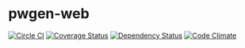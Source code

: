 pwgen-web
=========

[![Circle CI](https://circleci.com/gh/mazgi-sandbox/pwgen-web/tree/master.svg?style=svg)](https://circleci.com/gh/mazgi-sandbox/pwgen-web/tree/master)
[![Coverage Status](https://img.shields.io/coveralls/mazgi-sandbox/pwgen-web.svg)](https://coveralls.io/r/mazgi-sandbox/pwgen-web)
[![Dependency Status](https://gemnasium.com/mazgi-sandbox/pwgen-web.svg)](https://gemnasium.com/mazgi-sandbox/pwgen-web)
[![Code Climate](https://codeclimate.com/github/mazgi-sandbox/pwgen-web/badges/gpa.svg)](https://codeclimate.com/github/mazgi-sandbox/pwgen-web)

